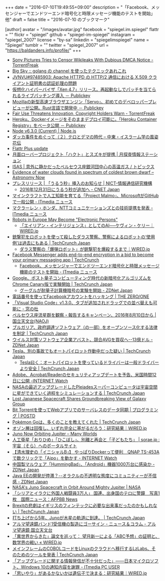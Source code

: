 +++
date = "2016-07-10T19:49:55+09:00"
description = "「Facebook、メッセンジャーでエンドツーエンド暗号化と時限メッセージ機能のテストを開始」他"
draft = false
title = "2016-07-10 のブックマーク"

[author]
  avatar = "/images/avatar.jpg"
  facebook = "spiegel.im.spiegel"
  flattr = ""
  flickr = "spiegel"
  github = "spiegel-im-spiegel"
  instagram = "spiegel_2007"
  license = "by-sa"
  linkedin = "spiegelimspiegel"
  name = "Spiegel"
  tumblr = ""
  twitter = "spiegel_2007"
  url = "https://baldanders.info/profile/"
+++

- [Sony Pictures Tries to Censor Wikileaks With Dubious DMCA Notice - TorrentFreak](https://torrentfreak.com/sony-tries-censor-wikileaks-160709/)
- [Big Sky :: golang の channel を使ったテクニックあれこれ](http://mattn.kaoriya.net/software/lang/go/20160706165757.htm)
- [JVNVU#97485903: Apache HTTPD の HTTP/2 通信における X.509 クライアント証明書の認証処理の問題](http://jvn.jp/vu/JVNVU97485903/)
- [仮想化ハイパーバイザ「Xen 4.7」リリース。再起動なしでパッチを当てられるライブパッチング導入 － Publickey](http://www.publickey1.jp/blog/16/xen_47.html)
- [Mozillaの新型高速ブラウザエンジン「Servo」、初めてのデベロッパープレビューが公開。Rust言語で開発中 － Publickey](http://www.publickey1.jp/blog/16/mozillaservorust.html)
- [Fair Use Threatens Innovation, Copyright Holders Warn - TorrentFreak](https://torrentfreak.com/fair-use-threatens-innovation-copyright-holders-warn-160708/)
- [Heroku、Dockerイメージをそのままデプロイ可能に。「Heroku Container Registry」をベータ公開 － Publickey](http://www.publickey1.jp/blog/16/herokudockerheroku_container_registry.html)
- [Node v6.3.0 (Current) | Node.js](https://nodejs.org/en/blog/release/v6.3.0/)
- [ダッカ事件をめぐって（２）テロとデマの時代 – 中東・イスラーム学の風姿花伝](http://ikeuchisatoshi.com/%e3%83%80%e3%83%83%e3%82%ab%e4%ba%8b%e4%bb%b6%e3%82%92%e3%82%81%e3%81%90%e3%81%a3%e3%81%a6%ef%bc%88%ef%bc%92%ef%bc%89%e3%83%86%e3%83%ad%e3%81%a8%e3%83%87%e3%83%9e%e3%81%ae%e6%99%82%e4%bb%a3/)
- [Flattr Plus update](http://blog.flattr.net/2016/07/flattr-plus-update/)
- [月面ローバープロジェクト「ハクト」とスズキが提携 | 月探査情報ステーション](http://moonstation.jp/blog/lunarexp/hakuto/hakuto-made-corporate-partner-agreement-with-suzuki-motor-company)
- [ISAS | 意外に静かだったペルセウス座銀河団中心の高温ガス / トピックス](http://www.isas.jaxa.jp/j/topics/topics/2016/0707.shtml)
- [Evidence of water clouds found in spectrum of coldest brown dwarf – Astronomy Now](https://astronomynow.com/2016/07/07/evidence-of-water-clouds-found-in-spectrum-of-coldest-brown-dwarf/)
- [プレスリリース | 「うるう秒」挿入のお知らせ | NICT-情報通信研究機構](http://www.nict.go.jp/press/2016/07/08-1.html)
    - [2016年12月31日にうるう秒が追加へ - CNET Japan](http://japan.cnet.com/news/business/35085582/)
- [マインクラフトで人工知能を育てる「Project Malmo」、MicrosoftがGitHubで一般公開 - ITmedia ニュース](http://www.itmedia.co.jp/news/articles/1607/10/news022.html)
- [マクラーレン・ホンダ、NTTコミュニケーションズとの技術提携を発表 - ITmedia ニュース](http://www.itmedia.co.jp/news/articles/1607/10/news023.html)
- [Robots in Europe May Become "Electronic Persons"](http://futurism.com/robots-in-europe-may-become-electronic-persons/)
    - [「エイリアン・インテリジェンス」としてのAI──ケヴィン・ケリー｜WIRED.jp](http://wired.jp/2016/07/06/kk-column-1/)
- [銃撃犯をロボットを使って殺したダラス警察、警察によるロボットの‘使用例’は過去にもある | TechCrunch Japan](https://techcrunch.com/2016/07/08/police-use-bomb-robot-to-kill-suspect/)
    - [ダラス警察の「爆弾ロボット」が銃撃犯を爆殺するまで｜WIRED.jp](http://wired.jp/2016/07/10/is-it-ok-to-send/)
- [Facebook Messenger adds end-to-end encryption in a bid to become your primary messaging app | TechCrunch](https://techcrunch.com/2016/07/08/messenger-adds-end-to-end-encryption/)
    - [Facebook、メッセンジャーでエンドツーエンド暗号化と時限メッセージ機能のテストを開始 - ITmedia ニュース](http://www.itmedia.co.jp/news/articles/1607/09/news025.html)
- [Google、ポスト量子コンピューティング時代の新暗号化アルゴリズムをChrome Canary版で実験開始 | TechCrunch Japan](https://techcrunch.com/2016/07/07/google-starts-experimenting-with-quantum-secure-connections-in-chrome/)
    - [グーグルが耐量子計算機暗号の実験を開始 - ZDNet Japan](http://japan.zdnet.com/article/35085557/)
- [電話番号を使ってFacebookアカウントをハッキング | THE ZERO/ONE](https://the01.jp/p0002625/)
- [「Visual Studio Code」v1.3.0、タブが追加されドラッグでの並べ替えも可能に - 窓の杜](http://forest.watch.impress.co.jp/docs/news/1009434.html)
- [ペルセウス座流星群を観察・報告するキャンペーン、2016年8月10日から | 国立天文台(NAOJ)](http://www.nao.ac.jp/news/topics/2016/20160708-perseids.html)
- [ブルガリア、政府調達ソフトウェア（の一部）をオープンソース化する法律を制定 | TechCrunch Japan](https://techcrunch.com/2016/07/05/bulgaria-now-requires-some-government-software-to-be-open-source/)
- [ウイルス対策ソフトウェア企業アバスト、競合AVGを買収へ--13億ドル - ZDNet Japan](http://japan.zdnet.com/article/35085586/)
- [Tesla、別の事故でもオートパイロット作動中だった疑い | TechCrunch Japan](https://techcrunch.com/2016/07/06/another-tesla-crashes-in-autopilot-mode/)
    - [Tesla曰く：オートパイロットを使っているドライバーは一般ドライバーより安全 | TechCrunch Japan](https://techcrunch.com/2016/07/06/tesla-says-drivers-using-autopilot-remain-safer-than-regular-drivers/)
- [Adobe、Acrobat/Readerのセキュリティアップデートを予告、米国時間12日に公開 -INTERNET Watch](http://internet.watch.impress.co.jp/docs/news/1009379.html)
- [NASAの最近アップグレードしたPleiadesスーパーコンピュータは宇宙空間に星ができていく過程をシミュレーションする | TechCrunch Japan](https://techcrunch.com/2016/07/06/nasas-newly-upgraded-pleiades-supercomputer-delves-into-the-mysteries-of-star-formation/)
- [Lost Japanese Spacecraft Shares Groundbreaking View of Galaxy Group](http://www.space.com/33358-hitomi-spacecraft-observes-galaxy-stirring.html)
- [Bit Torrentを使ってWebアプリでのサーバレスのデータ同期 | プログラミング | POSTD](http://postd.cc/serverless-sync-in-web-apps/)
- [Pokémon Goは、多くのことを教えてくれた | TechCrunch Japan](https://techcrunch.com/2016/07/06/pokemon-go-an-education/)
- [オゾン層は回復し、いずれ完全に塞がるだろう：研究結果｜WIRED.jp](http://wired.jp/2016/07/05/ozone-layer-healing/)
- [Juno Now Orbiting Jupiter – Many Worlds](http://www.manyworlds.space/index.php/2016/07/05/juno-now-orbiting-jupiter/)
- [人工衛星「おりひめ」「ひこぼし」、別離と再会と「子どもたち」 | sorae.jp : 宇宙（そら）へのポータルサイト](http://sorae.jp/02/2016_07_07_ets7.html)
- [【清水理史の「イニシャルB」】 やっぱりDockerって便利　QNAP TS-453Aで数クリックで「Aipo」を動かす - INTERNET Watch](http://internet.watch.impress.co.jp/docs/column/shimizu/1008410.html)
- [中国製マルウェア「HummingBad」、「Android」機器1000万台に感染か - ZDNet Japan](http://japan.zdnet.com/article/35085407/)
- [Java EEの開発が停滞？--オラクルの不透明な態度にコミュニティーが不信感 - ZDNet Japan](http://japan.zdnet.com/article/35085410/)
- [NASA's Juno Spacecraft in Orbit Around Mighty Jupiter | NASA](https://www.nasa.gov/press-release/nasas-juno-spacecraft-in-orbit-around-mighty-jupiter)
- [「シリアとイラクに外国人戦闘員3万人」 国連、出身国のテロに警鐘　写真1枚　国際ニュース：AFPBB News](http://www.afpbb.com/articles/-/3092984)
- [Brexitの悲劇はイギリスのフィンテックに必要な出来事だったのかもしれない | TechCrunch Japan](https://techcrunch.com/2016/07/04/opinion-brexit-is-a-tragedy-but-it-could-be-the-making-of-uk-fintech/)
- [打ち上げから5年、Junoが木星の軌道に到達。 | TechCrunch Japan](https://techcrunch.com/2016/07/04/after-five-years-juno-arrives-in-orbit-around-jupiter/)
- [アルマ望遠鏡バンド1受信機の製造にゴーサイン - ニュース＆コラム - アルマ望遠鏡 国立天文台](http://alma.mtk.nao.ac.jp/j/news/info/2016/07061_4.html)
- [「異世界からきた」論文を巡って： 望月新一による「ABC予想」の証明と、数学界の戦い « WIRED.jp](http://wired.jp/special/2016/shinichi-mochizuki/)
- [メインフレームのCOBOLコードをLinuxのクラウドへ移行するLzLabs、そのためのツールを発表 | TechCrunch Japan](https://techcrunch.com/2016/07/05/lzlabs-launches-product-to-move-mainframe-cobol-code-to-linux-cloud/)
- [「アップグレードに関する情報発信が不十分だった」――日本マイクロソフト、Windows 10の通知内容を謝罪 - ITmedia PC USER](http://www.itmedia.co.jp/pcuser/articles/1607/05/news157.html)
- [「思いやり」があるかないかは遺伝子で決まる：研究結果｜WIRED.jp](http://wired.jp/2016/07/04/nice-or-nasty/)
